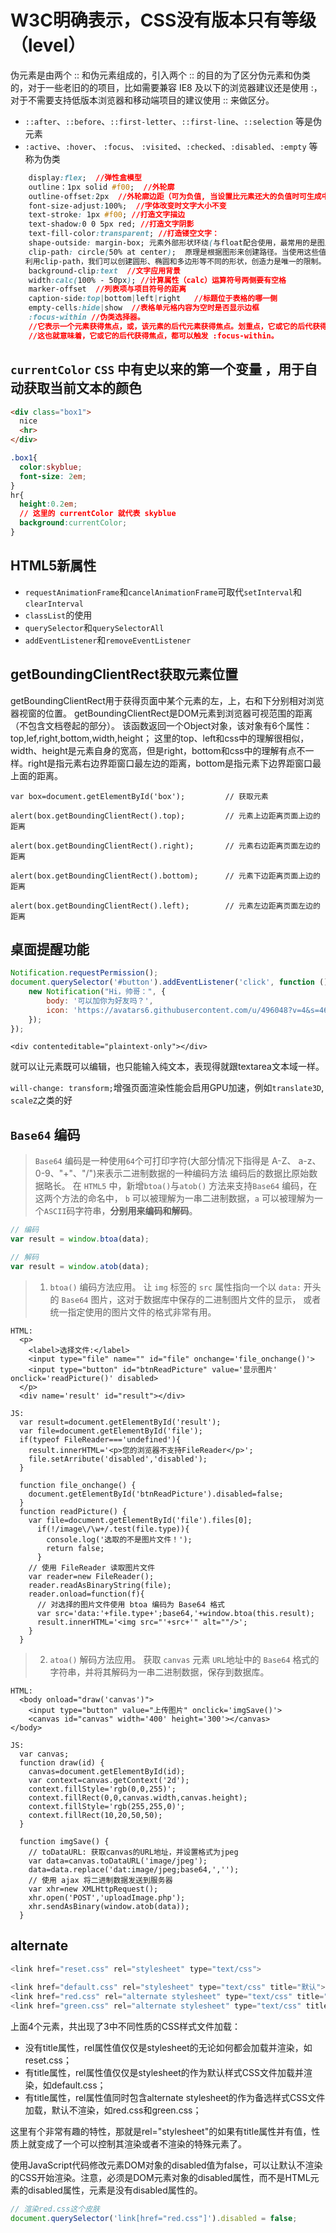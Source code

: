 # W3C明确表示，CSS没有版本只有等级（level）
伪元素是由两个 :: 和伪元素组成的，引入两个 :: 的目的为了区分伪元素和伪类的，对于一些老旧的的项目，比如需要兼容 IE8 及以下的浏览器建议还是使用 :，对于不需要支持低版本浏览器和移动端项目的建议使用 :: 来做区分。
- `::after`、`::before`、`::first-letter`、`::first-line`、`::selection` 等是伪元素
- `:active`、`:hover`、 `:focus`、 `:visited`、`:checked`、`:disabled`、`:empty` 等称为伪类

```css
	display:flex;  //弹性盒模型
	outline：1px solid #f00;  //外轮廓
	outline-offset:2px  //外轮廓边距（可为负值, 当设置比元素还大的负值时可生成中心的 “+” 符号）
	font-size-adjust:100%;  //字体改变时文字大小不变
	text-stroke: 1px #f00; //打造文字描边
	text-shadow:0 0 5px red; //打造文字阴影
	text-fill-color:transparent; //打造镂空文字：
	shape-outside: margin-box; 元素外部形状环绕(与float配合使用，最常用的是图片和文字搭配)
	clip-path: circle(50% at center);  原理是根据图形来创建路径。当使用这些值创建一条完整路径时，就会把图像按照路径内部的尺寸进行裁剪。
　　利用clip-path，我们可以创建圆形、椭圆和多边形等不同的形状，创造力是唯一的限制。
	background-clip:text  //文字应用背景
	width:calc(100% - 50px); //计算属性（calc）运算符号两侧要有空格 
	marker-offset  //列表项与项目符号的距离
	caption-side:top|bottom|left|right   //标题位于表格的哪一侧
	empty-cells:hide|show  //表格单元格内容为空时是否显示边框
	:focus-within //伪类选择器。
	//它表示一个元素获得焦点，或，该元素的后代元素获得焦点。划重点，它或它的后代获得焦点。
	//这也就意味着，它或它的后代获得焦点，都可以触发 :focus-within。
```
##  `currentColor`    `CSS` 中有史以来的第一个变量 ，用于自动获取当前文本的颜色

```html
<div class="box1">
  nice
  <hr>
</div>
```
```css
.box1{
  color:skyblue;
  font-size: 2em;
}
hr{
  height:0.2em;
  // 这里的 currentColor 就代表 skyblue
  background:currentColor;
}
```


## HTML5新属性
- `requestAnimationFrame`和`cancelAnimationFrame`可取代`setInterval`和`clearInterval`
- `classList`的使用  
- `querySelector`和`querySelectorAll`
- `addEventListener`和`removeEventListener`

## getBoundingClientRect获取元素位置
getBoundingClientRect用于获得页面中某个元素的左，上，右和下分别相对浏览器视窗的位置。 
getBoundingClientRect是DOM元素到浏览器可视范围的距离（不包含文档卷起的部分）。 
该函数返回一个Object对象，该对象有6个属性：top,lef,right,bottom,width,height； 
这里的top、left和css中的理解很相似，width、height是元素自身的宽高，但是right，bottom和css中的理解有点不一样。right是指元素右边界距窗口最左边的距离，bottom是指元素下边界距窗口最上面的距离。
```
var box=document.getElementById('box');         // 获取元素

alert(box.getBoundingClientRect().top);         // 元素上边距离页面上边的距离

alert(box.getBoundingClientRect().right);       // 元素右边距离页面左边的距离

alert(box.getBoundingClientRect().bottom);      // 元素下边距离页面上边的距离

alert(box.getBoundingClientRect().left);        // 元素左边距离页面左边的距离
```

## 桌面提醒功能
```js
Notification.requestPermission();
document.querySelector('#button').addEventListener('click', function () {
    new Notification("Hi，帅哥：", {
        body: '可以加你为好友吗？',
        icon: 'https://avatars6.githubusercontent.com/u/496048?v=4&s=460'
    });
});
```


```
<div contenteditable="plaintext-only"></div>
```
就可以让元素既可以编辑，也只能输入纯文本，表现得就跟textarea文本域一样。

`will-change: transform;`增强页面渲染性能会启用GPU加速，例如`translate3D`, `scaleZ`之类的好


## `Base64` 编码

>`Base64` 编码是一种使用`64`个可打印字符(大部分情况下指得是 A-Z、 a-z、0-9、"+"、"/")来表示二进制数据的一种编码方法
编码后的数据比原始数据略长。
在 `HTML5` 中，新增`btoa()`与`atob()` 方法来支持`Base64` 编码，在这两个方法的命名中，
`b` 可以被理解为一串二进制数据，`a` 可以被理解为一个`ASCII`码字符串，**分别用来编码和解码**。

```js
// 编码
var result = window.btoa(data);

// 解码
var result = window.atob(data);
```

>1. `btoa()` 编码方法应用。
> 让 `img` 标签的 `src` 属性指向一个以 `data:` 开头的 `Base64` 图片，这对于数据库中保存的二进制图片文件的显示，
  或者统一指定使用的图片文件的格式非常有用。

```
HTML:
  <p>
    <label>选择文件:</label>
    <input type="file" name="" id="file" onchange='file_onchange()'>
    <input type="button" id="btnReadPicture" value='显示图片' onclick='readPicture()' disabled>
  </p>
  <div name='result' id="result"></div>

JS:
  var result=document.getElementById('result');
  var file=document.getElementById('file');
  if(typeof FileReader==='undefined'){
    result.innerHTML='<p>您的浏览器不支持FileReader</p>';
    file.setArribute('disabled','disabled');
  }

  function file_onchange() {
    document.getElementById('btnReadPicture').disabled=false;
  }
  function readPicture() {
    var file=document.getElementById('file').files[0];
      if(!/image\/\w+/.test(file.type)){
        console.log('选取的不是图片文件！');
        return false;
      }
    // 使用 FileReader 读取图片文件
    var reader=new FileReader();
    reader.readAsBinaryString(file);
    reader.onload=function(f){
      // 对选择的图片文件使用 btoa 编码为 Base64 格式
      var src='data:'+file.type+';base64,'+window.btoa(this.result);
      result.innerHTML='<img src="'+src+'" alt=""/>';
    }
  }
```

>2. `atoa()` 解码方法应用。
>获取 `canvas` 元素 `URL`地址中的 `Base64` 格式的字符串，并将其解码为一串二进制数据，保存到数据库。

```
HTML:
  <body onload="draw('canvas')">
    <input type="button" value="上传图片" onclick='imgSave()'>
    <canvas id="canvas" width='400' height='300'></canvas>
</body>

JS:
  var canvas;
  function draw(id) {
    canvas=document.getElementById(id);
    var context=canvas.getContext('2d');
    context.fillStyle='rgb(0,0,255)';
    context.fillRect(0,0,canvas.width,canvas.height);
    context.fillStyle='rgb(255,255,0)';
    context.fillRect(10,20,50,50);
  }

  function imgSave() {
    // toDataURL: 获取canvas的URL地址，并设置格式为jpeg
    var data=canvas.toDataURL('image/jpeg');
    data=data.replace('dat:image/jpeg;base64,','');
    // 使用 ajax 将二进制数据发送到服务器
    var xhr=new XMLHttpRequest();
    xhr.open('POST','uploadImage.php');
    xhr.sendAsBinary(window.atob(data));
  }
```
## alternate

```js
<link href="reset.css" rel="stylesheet" type="text/css">
                
<link href="default.css" rel="stylesheet" type="text/css" title="默认">
<link href="red.css" rel="alternate stylesheet" type="text/css" title="红色">
<link href="green.css" rel="alternate stylesheet" type="text/css" title="绿色">
```

上面4个<link>元素，共出现了3中不同性质的CSS样式文件加载：

- 没有title属性，rel属性值仅仅是stylesheet的<link>无论如何都会加载并渲染，如reset.css；
- 有title属性，rel属性值仅仅是stylesheet的<link>作为默认样式CSS文件加载并渲染，如default.css；
- 有title属性，rel属性值同时包含alternate stylesheet的<link>作为备选样式CSS文件加载，默认不渲染，如red.css和green.css；

这里有个非常有趣的特性，那就是rel="stylesheet"的<link>如果有title属性并有值，性质上就变成了一个可以控制其渲染或者不渲染的特殊元素了。

使用JavaScript代码修改<link>元素DOM对象的disabled值为false，可以让默认不渲染的CSS开始渲染。注意，必须是DOM元素对象的disabled属性，而不是HTML元素的disabled属性，<link>元素是没有disabled属性的。

```js
// 渲染red.css这个皮肤
document.querySelector('link[href="red.css"]').disabled = false;
```
